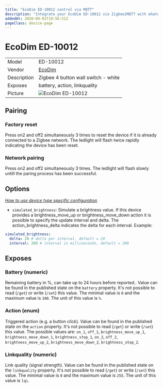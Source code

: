 ```yaml
---
title: "EcoDim ED-10012 control via MQTT"
description: "Integrate your EcoDim ED-10012 via Zigbee2MQTT with whatever smart home infrastructure you are using without the vendor's bridge or gateway."
addedAt: 2020-09-01T19:56:51Z
pageClass: device-page
---
```


<!-- !!!! -->
<!-- ATTENTION: This file is auto-generated through docgen! -->
<!-- You can only edit the "Notes"-Section between the two comment lines "Notes BEGIN" and "Notes END". -->
<!-- Do not use h1 or h2 heading within "## Notes"-Section. -->
<!-- !!!! -->

# EcoDim ED-10012

|     |     |
|-----|-----|
| Model | ED-10012  |
| Vendor  | [EcoDim](/supported-devices/#v=EcoDim)  |
| Description | Zigbee 4 button wall switch - white |
| Exposes | battery, action, linkquality |
| Picture | ![EcoDim ED-10012](https://www.zigbee2mqtt.io/images/devices/ED-10012.jpg) |


<!-- Notes BEGIN: You can edit here. Add "## Notes" headline if not already present. -->


<!-- Notes END: Do not edit below this line -->


## Pairing

### Factory reset
Press on2 and off2 simultaneously 3 times to reset the device if it is already connected to a Zigbee network. The ledlight will flash twice rapidly indicating the device has been reset.

### Network pairing
Press on2 and off2 simultaneously 3 times. The ledlight will flash slowly untill the paring process has been successful.



## Options
*[How to use device type specific configuration](../guide/configuration/devices-groups.md#specific-device-options)*

* `simulated_brightness`: Simulate a brightness value. If this device provides a brightness_move_up or brightness_move_down action it is possible to specify the update interval and delta. The action_brightness_delta indicates the delta for each interval. Example:
```yaml
simulated_brightness:
  delta: 20 # delta per interval, default = 20
  interval: 200 # interval in milliseconds, default = 200
```


## Exposes

### Battery (numeric)
Remaining battery in %, can take up to 24 hours before reported..
Value can be found in the published state on the `battery` property.
It's not possible to read (`/get`) or write (`/set`) this value.
The minimal value is `0` and the maximum value is `100`.
The unit of this value is `%`.

### Action (enum)
Triggered action (e.g. a button click).
Value can be found in the published state on the `action` property.
It's not possible to read (`/get`) or write (`/set`) this value.
The possible values are: `on_1`, `off_1`, `brightness_move_up_1`, `brightness_move_down_1`, `brightness_stop_1`, `on_2`, `off_2`, `brightness_move_up_2`, `brightness_move_down_2`, `brightness_stop_2`.

### Linkquality (numeric)
Link quality (signal strength).
Value can be found in the published state on the `linkquality` property.
It's not possible to read (`/get`) or write (`/set`) this value.
The minimal value is `0` and the maximum value is `255`.
The unit of this value is `lqi`.

